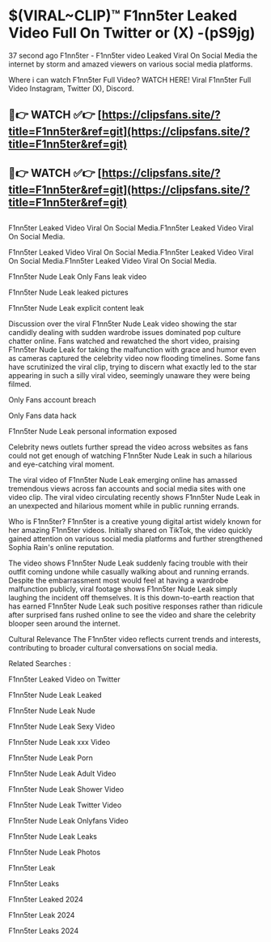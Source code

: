 # $(VIRAL~CLIP)™ F1nn5ter Leaked Video Full On Twitter or (X) -(pS9jg)
37 second ago F1nn5ter - F1nn5ter video Leaked Viral On Social Media the internet by storm and amazed viewers on various social media platforms.

Where i can watch F1nn5ter Full Video? WATCH HERE! Viral F1nn5ter Full Video Instagram, Twitter (X), Discord.

## 🔴👉 WATCH ✅👉 [https://clipsfans.site/?title=F1nn5ter&ref=git](https://clipsfans.site/?title=F1nn5ter&ref=git)
## 🔴👉 WATCH ✅👉 [https://clipsfans.site/?title=F1nn5ter&ref=git](https://clipsfans.site/?title=F1nn5ter&ref=git)
##
F1nn5ter Leaked Video Viral On Social Media.F1nn5ter Leaked Video Viral On Social Media.

F1nn5ter Leaked Video Viral On Social Media.F1nn5ter Leaked Video Viral On Social Media.F1nn5ter Leaked Video Viral On Social Media.

F1nn5ter Nude Leak Only Fans leak video

F1nn5ter Nude Leak leaked pictures

F1nn5ter Nude Leak explicit content leak

Discussion over the viral F1nn5ter Nude Leak video showing the star candidly dealing with sudden wardrobe issues dominated pop culture chatter online. Fans watched and rewatched the short video, praising F1nn5ter Nude Leak for taking the malfunction with grace and humor even as cameras captured the celebrity video now flooding timelines. Some fans have scrutinized the viral clip, trying to discern what exactly led to the star appearing in such a silly viral video, seemingly unaware they were being filmed.


Only Fans account breach

Only Fans data hack

F1nn5ter Nude Leak personal information exposed

Celebrity news outlets further spread the video across websites as fans could not get enough of watching F1nn5ter Nude Leak in such a hilarious and eye-catching viral moment.


The viral video of F1nn5ter Nude Leak emerging online has amassed tremendous views across fan accounts and social media sites with one video clip. The viral video circulating recently shows F1nn5ter Nude Leak in an unexpected and hilarious moment while in public running errands.


Who is F1nn5ter? F1nn5ter is a creative young digital artist widely known for her amazing F1nn5ter videos. Initially shared on TikTok, the video quickly gained attention on various social media platforms and further strengthened Sophia Rain's online reputation.

The video shows F1nn5ter Nude Leak suddenly facing trouble with their outfit coming undone while casually walking about and running errands. Despite the embarrassment most would feel at having a wardrobe malfunction publicly, viral footage shows F1nn5ter Nude Leak simply laughing the incident off themselves. It is this down-to-earth reaction that has earned F1nn5ter Nude Leak such positive responses rather than ridicule after surprised fans rushed online to see the video and share the celebrity blooper seen around the internet.

Cultural Relevance The F1nn5ter video reflects current trends and interests, contributing to broader cultural conversations on social media.

Related Searches :

F1nn5ter Leaked Video on Twitter

F1nn5ter Nude Leak Leaked

F1nn5ter Nude Leak Nude

F1nn5ter Nude Leak Sexy Video

F1nn5ter Nude Leak xxx Video

F1nn5ter Nude Leak Porn

F1nn5ter Nude Leak Adult Video

F1nn5ter Nude Leak Shower Video

F1nn5ter Nude Leak Twitter Video

F1nn5ter Nude Leak Onlyfans Video

F1nn5ter Nude Leak Leaks

F1nn5ter Nude Leak Photos

F1nn5ter Leak

F1nn5ter Leaks

F1nn5ter Leaked 2024

F1nn5ter Leak 2024

F1nn5ter Leaks 2024
